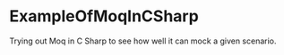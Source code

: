 ExampleOfMoqInCSharp
====================

Trying out Moq in C Sharp to see how well it can mock a given scenario.
